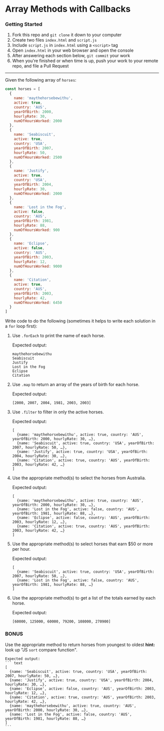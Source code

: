 # Array Methods with Callbacks

### Getting Started

1. Fork this repo and `git clone` it down to your computer
1. Create two files `index.html` and `script.js`
1. Include `script.js` in `index.html` using a `<script>` tag
1. Open `index.html` in your web browser and open the console
1. After answering each section below, `git commit` your work
1. When you're finished or when time is up, push your work to your remote repo, and file a Pull Request

---

Given the following array of `horses`:

``` js
const horses = [
  {
    name: 'maythehorsebewithu',
    active: true,
    country: 'AUS',
    yearOfBirth: 2000,
    hourlyRate: 30,
    numOfHoursWorked: 2000
  },
  {
    name: 'Seabiscuit',
    active: true,
    country: 'USA',
    yearOfBirth: 2007,
    hourlyRate: 50,
    numOfHoursWorked: 2500
  },
  {
    name: 'Justify',
    active: true,
    country: 'USA',
    yearOfBirth: 2004,
    hourlyRate: 30,
    numOfHoursWorked: 2000
  },
  {
    name: 'Lost in the Fog',
    active: false,
    country: 'AUS',
    yearOfBirth: 1981,
    hourlyRate: 88,
    numOfHoursWorked: 900
  },
  {
    name: 'Eclipse',
    active: false,
    country: 'AUS',
    yearOfBirth: 2003,
    hourlyRate: 12,
    numOfHoursWorked: 9000
  },
  {
    name: 'Citation',
    active: true,
    country: 'AUS',
    yearOfBirth: 2003,
    hourlyRate: 42,
    numOfHoursWorked: 6450
  }
]
```

Write code to do the following (sometimes it helps to write each solution in a `for` loop first):
1. Use `.forEach` to print the name of each horse.

    Expected output:
    ``` text
    maythehorsebewithu
    Seabiscuit
    Justify
    Lost in the Fog
    Eclipse
    Citation
    ```

2. Use `.map` to return an array of the years of birth for each horse.

    Expected output:
    ``` text
    [2000, 2007, 2004, 1981, 2003, 2003]
    ```

3. Use `.filter` to filter in only the active horses.

    Expected output:
    ``` text
    [
      {name: 'maythehorsebewithu', active: true, country: 'AUS', yearOfBirth: 2000, hourlyRate: 30, …},
      {name: 'Seabiscuit', active: true, country: 'USA', yearOfBirth: 2007, hourlyRate: 50, …},
      {name: 'Justify', active: true, country: 'USA', yearOfBirth: 2004, hourlyRate: 30, …},
      {name: 'Citation', active: true, country: 'AUS', yearOfBirth: 2003, hourlyRate: 42, …}
    ]
    ```

4. Use the appropriate method(s) to select the horses from Australia.

    Expected output:
    ``` text
    [
      {name: 'maythehorsebewithu', active: true, country: 'AUS', yearOfBirth: 2000, hourlyRate: 30, …},
      {name: 'Lost in the Fog', active: false, country: 'AUS', yearOfBirth: 1981, hourlyRate: 88, …},
      {name: 'Eclipse', active: false, country: 'AUS', yearOfBirth: 2003, hourlyRate: 12, …},
      {name: 'Citation', active: true, country: 'AUS', yearOfBirth: 2003, hourlyRate: 42, …}
    ]
    ```

5. Use the appropriate method(s) to select horses that earn $50 or more per hour.

    Expected output:
    ``` text
    [
      {name: 'Seabiscuit', active: true, country: 'USA', yearOfBirth: 2007, hourlyRate: 50, …},
      {name: 'Lost in the Fog', active: false, country: 'AUS', yearOfBirth: 1981, hourlyRate: 88, …}
    ]
    ```

6. Use the appropriate method(s) to get a list of the totals earned by each horse.

    Expected output:
    ``` text
    [60000, 125000, 60000, 79200, 108000, 270900]
    ```

### BONUS

Use the appropriate method to return horses from youngest to oldest **hint:** look up "JS `sort` compare function".

    Expected output:
    ``` text
    [
      {name: 'Seabiscuit', active: true, country: 'USA', yearOfBirth: 2007, hourlyRate: 50, …},
      {name: 'Justify', active: true, country: 'USA', yearOfBirth: 2004, hourlyRate: 30, …},
      {name: 'Eclipse', active: false, country: 'AUS', yearOfBirth: 2003, hourlyRate: 12, …},
      {name: 'Citation', active: true, country: 'AUS', yearOfBirth: 2003, hourlyRate: 42, …},
      {name: 'maythehorsebewithu', active: true, country: 'AUS', yearOfBirth: 2000, hourlyRate: 30, …},
      {name: 'Lost in the Fog', active: false, country: 'AUS', yearOfBirth: 1981, hourlyRate: 88, …}
    ]
    ```
